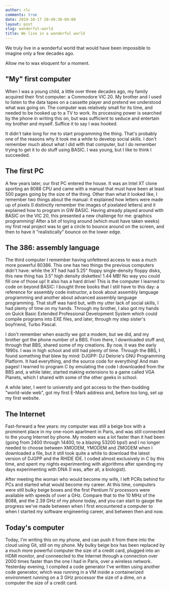 ```yaml
---
author: rlc
comments: true
date: 2019-10-17 20:49:38-04:00
layout: post
slug: wonderful-world
title: We live in a wonderful world
---
```

We truly live in a wonderful world that would have been impossible to imagine only a few decades ago.

Allow me to wax eloquent for a moment.
<!--more-->
## "My" first computer
When I was a young child, a little over three decades ago, my family acquired their first computer: a Commodore VIC 20. My brother and I used to listen to the data tapes on a cassette player and pretend we understood what was going on. The computer was relatively small for its time, and needed to be hooked up to a TV to work. Its processing power is searched by the phone in writing this on, but was sufficient to seduce and entertain my brother and myself. Suffice it to say I was hooked.

It didn't take long for me to start programming the thing. That's probably one of the reasons why it took me a while to develop social skills. I don't remember much about what I did with that computer, but I do remember trying to get it to do stuff using BASIC. I was young, but I like to think I succeeded.

## The first PC
A few years later, our first PC entered the house. It was an Intel XT clone sporting an 8088 CPU and came with a manual that must have been at least 500 pages going by the size of the thing. Other than what it looked like, I remember two things about the manual: it explained how letters were made up of pixels (I distinctly remember the images of pixelated letters) and it explained how to program in GW BASIC. Having already played around with BASIC on the VIC 20, this presented a new challenge for me: graphics programming! After a bit of toying around (which must have taken weeks) my first real project was to get a circle to bounce around on the screen, and then to have it "realistically" bounce on the lower edge.

## The 386: assembly language
The third computer I remember having unfettered access to was a much more powerful 80386. This one has two things the previous computers didn't have: while the XT had had 5.25" floppy single-density floppy disks, this new thing has 3.5" high density diskettes! 1.44 MB! No way you could fill one of those up! It also has a hard drive! This is the computer I learned to code on beyond BASIC: I bought three books that I still have to this day: a reference for assembly code instructor, a book about assembly language programming and another about advanced assembly language programming. That stuff was hard but, with my utter lack of social skills, I had plenty of time on my hands. Through my brother, I also got my hands on Quick Basic Extended Professional Development System which  could compile programs into EXE files, and later, through my step sister's boyfriend, Turbo Pascal.

I don't remember when exactly we got a modem, but we did, and my brother got the phone number of a BBS. From there, I downloaded stuff and, through that BBS, shared some of my creations. By now, it was the early 1990s. I was in high school and still had plenty of time. Through the BBS, I found something that blew by mind: DJGPP: DJ Delorie's GNU Programming Platform. It had everything, and the source code for everything! And man pages! I learned to program C by emulating the code I downloaded from the BBS and, a while later, started making extensions to a game called VGA Planets, which I shared with some of the other geeks in school.

A while later, I went to university and got access to the then-budding "world-wide web", got my first E-Mark address and, before too long, set up my first website.

## The Internet
Fast-forward a few years: my computer was still a beige box with a prominent place in my one-room apartment in Paris, and was still connected to the young Internet by phone. My modem was a lot faster than it had been (going from 2400 through 14400, to a blazing 53200 bps!) and I no longer needed to choose between XMODEM, YMODEM and ZMODEM when I downloaded a file, but it still took quite a while to download the latest version of DJGPP and the RHIDE IDE. I coded almost exclusively in C by this time, and spent my nights experimenting with algorithms after spending my days experimenting with DNA (I was, after all, a biologist).

After meeting the woman who would become my wife, I left PCRs behind for PCs and started what would become my career. At this time, computers were still bulky beige boxes and the first Pentium IV processors were available with speeds of over a GHz. Compare that to the 10 MHz of the 8088, and the 2.39 GHz of my *phone* today, and you can start to gauge the progress we've made between when I first encountered a computer to when I started my software engineering career, and between then and now.

## Today's computer
Today, I'm writing this on my phone, and can push it from there into the cloud using Git, still on my phone. My bulky beige box has been replaced by a much more powerful computer the size of a credit card, plugged into an HDMI monitor, and conneected to the Internet through a connection over 2000 times faster than the one I had in Paris, over a wireless network. Yesterday evening, I compiled a code generator I've written using another code generator, which was running in a VM inside a containerized environment running on a 3 GHz processor the size of a dime, on a computer the size of a credit card.

